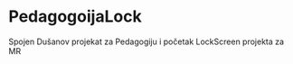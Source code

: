 PedagogoijaLock
===============

Spojen Dušanov projekat za Pedagogiju i početak LockScreen projekta za MR
